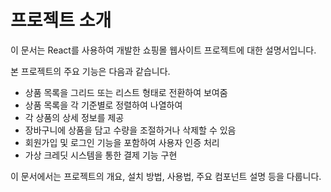 # 프로젝트 소개

이 문서는 React를 사용하여 개발한 쇼핑몰 웹사이트 프로젝트에 대한 설명서입니다.

본 프로젝트의 주요 기능은 다음과 같습니다.

- 상품 목록을 그리드 또는 리스트 형태로 전환하여 보여줌
- 상품 목록을 각 기준별로 정렬하여 나열하여
- 각 상품의 상세 정보를 제공
- 장바구니에 상품을 담고 수량을 조절하거나 삭제할 수 있음
- 회원가입 및 로그인 기능을 포함하여 사용자 인증 처리
- 가상 크레딧 시스템을 통한 결제 기능 구현

이 문서에서는 프로젝트의 개요, 설치 방법, 사용법, 주요 컴포넌트 설명 등을 다룹니다.

